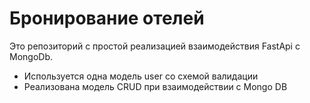# Бронирование отелей
Это репозиторий с простой реализацией взаимодействия FastApi с MongoDb.
* Используется одна модель user со схемой валидации
* Реализована модель CRUD при взаимодействии с Mongo DB
